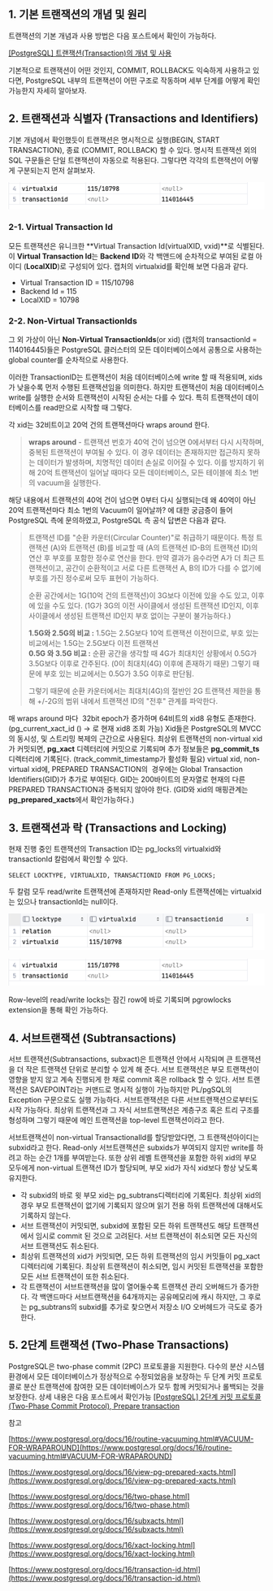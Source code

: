## 1\. 기본 트랜잭션의 개념 및 원리

트랜잭션의 기본 개념과 사용 방법은 다음 포스트에서 확인이 가능하다.

[[PostgreSQL] 트랜잭션(Transaction)의 개념 및 사용](https://github.com/junhkang/postgresql/blob/main/%ED%8A%B8%EB%9E%9C%EC%9E%AD%EC%85%98(Transaction)%EC%9D%98%20%EA%B0%9C%EB%85%90%20%EB%B0%8F%20%EC%82%AC%EC%9A%A9.md)


기본적으로 트랜잭션이 어떤 것인지, COMMIT, ROLLBACK도 익숙하게 사용하고 있다면, PostgreSQL 내부의 트랜잭션이 어떤 구조로 작동하며 세부 단계를 어떻게 확인 가능한지 자세히 알아보자.

## 2\. 트랜잭션과 식별자 (Transactions and Identifiers)

기본 개념에서 확인했듯이 트랜잭션은 명시적으로 실행(BEGIN, START TRANSACTION), 종료 (COMMIT, ROLLBACK) 할 수 있다. 명시적 트랜잭션 외의 SQL 구문들은 단일 트랜잭션이 자동으로 적용된다. 그렇다면 각각의 트랜잭션이 어떻게 구분되는지 먼저 살펴보자.

<p align="center"><img src="./img/tx.png"/></p>

### 2-1. Virtual Transaction Id

모든 트랜잭션은 유니크한 **Virtual Transaction Id(virtualXID, vxid)**로 식별된다. 이 **Virtual Transaction Id**는 **Backend ID**와 각 백앤드에 순차적으로 부여된 로컬 아이디 (**LocalXID**)로 구성되어 있다. 캡처의 virtualxid를 확인해 보면 다음과 같다.

-   Virtual Transaction ID = 115/10798
-   Backend Id = 115
-   LocalXID = 10798

### 2-2. Non-Virtual TransactionIds

그 외 가상이 아닌 **Non-Virtual TransactionIds**(or xid) (캡처의 transactionId = 114016445)들은 PostgreSQL 클러스터의 모든 데이터베이스에서 공통으로 사용하는 global counter를 순차적으로 사용한다. 

이러한 TransactionID는 트랜잭션이 처음 데이터베이스에 write 할 때 적용되며, xids가 낮을수록 먼저 수행된 트랜잭션임을 의미한다. 하지만 트랜잭션이 처음 데이터베이스 write를 실행한 순서와 트랜잭션이 시작된 순서는 다를 수 있다. 특히 트랜잭션이 데이터베이스를 read만으로 시작할 때 그렇다.

각 xid는 32비트이고 20억 건의 트랜잭션마다 wraps around 한다.

> **wraps around** - 트랜잭션 번호가 40억 건이 넘으면 0에서부터 다시 시작하며, 중복된 트랜잭션이 부여될 수 있다. 이 경우 데이터는 존재하지만 접근하지 못하는 데이터가 발생하며, 치명적인 데이터 손실로 이어질 수 있다. 이를 방지하기 위해 20억 트랜잭션이 일어날 때마다 모든 데이터베이스, 모든 테이블에 최소 1번의 vacuum을 실행한다. 

해당 내용에서 트랜잭션의 40억 건이 넘으면 0부터 다시 실행되는데 왜 40억이 아닌 20억 트랜잭션마다 최소 1번의 Vacuum이 일어날까? 에 대한 궁금증이 들어 PostgreSQL 측에 문의하였고, PostgreSQL 측 공식 답변은 다음과 같다.

> 트랜잭션 ID를 "순환 카운터(Circular Counter)"로 취급하기 때문이다. 특정 트랜잭션 (A)와 트랜잭션 (B)를 비교할 때 (A의 트랜잭션 ID-B의 트랜잭션 ID)의 연산 후 부호를 포함한 정수로 연산을 한다. 만약 결과가 음수라면 A가 더 최근 트랜잭션이고, 공간이 순환적이고 서로 다른 트랜잭션 A, B의 ID가 다를 수 없기에 부호를 가진 정수로써 모두 표현이 가능하다.   
>   
> 순환 공간에서는 1G(10억 건의 트랜잭션)이 3G보다 이전에 있을 수도 있고, 이후에 있을 수도 있다. (1G가 3G의 이전 사이클에서 생성된 트랜잭션 ID인지, 이후 사이클에서 생성된 트랜잭션 ID인지 부호 없이는 구분이 불가능하다.)
>   
> **1.5G와 2.5G의 비교 :** 1.5G는 2.5G보다 10억 트랜잭션 이전이므로, 부호 있는 비교에서는 1.5G는 2.5G보다 이전 트랜잭션  
> **0.5G 와 3.5G 비교 :** 순환 공간을 생각할 때 4G가 최대치인 상황에서 0.5G가 3.5G보다 이후로 간주된다. (0이 최대치(4G) 이후에 존재하기 때문) 그렇기 때문에 부호 있는 비교에서는 0.5G가 3.5G 이후로 판단됨.  
>   
> 그렇기 때문에 순환 카운터에서는 최대치(4G)의 절반인 2G 트랜잭션 제한을 통해 +/-2G의 범위 내에서 트랜잭션 ID의 "전후" 관계를 파악한다.

매 wraps around 마다  32bit epoch가 증가하며 64비트의 xid8 유형도 존재한다. (pg\_current\_xact\_id () → 로 현재 xid8 조회 가능) Xid들은 PostgreSQL의 MVCC의 동시성, 및 스트리밍 복제의 근간으로 사용된다. 최상위 트랜잭션의 non-virtual xid가 커밋되면, **pg\_xact** 디렉터리에 커밋으로 기록되며 추가 정보들은 **pg\_commit\_ts** 디렉터리에 기록된다. (track\_commit\_timestamp가 활성화 필요) virtual xid, non-virtual xid에, PREPARED TRANSACTION의  경우에는 Global Transaction Identifiers(GID)가 추가로 부여된다. GID는 200바이트의 문자열로 현재의 다른 PREPARED TRANSACTION과 중복되지 않아야 한다. (GID와 xid의 매핑관계는 **pg\_prepared\_xacts**에서 확인가능하다.)

## 3\. 트랜잭션과 락 (Transactions and Locking)

현재 진행 중인 트랜잭션의 Transaction ID는 pg\_locks의 virtualxid와 transactionId 칼럼에서 확인할 수 있다.

```
SELECT LOCKTYPE, VIRTUALXID, TRANSACTIONID FROM PG_LOCKS;
```

두 칼럼 모두 read/write 트랜잭션에 존재하지만 Read-only 트랜잭션에는 virtualxid는 있으나 transactionId는 null이다. 

<p align="center"><img src="../img/tx2.png"/></p>
<p align="center"><img src="./img/tx.png"/></p>

Row-level의 read/write locks는 잠긴 row에 바로 기록되며 pgrowlocks extension을 통해 확인 가능하다.

## 4\. 서브트랜잭션 (Subtransactions)

서브 트랜잭션(Subtransactions, subxact)은 트랜잭션 안에서 시작되며 큰 트랜잭션을 더 작은 트랜잭션 단위로 분리할 수 있게 해 준다. 서브 트랜잭션은 부모 트랜잭션이 영향을 받지 않고 계속 진행되게 한 채로 commit 혹은 rollback 할 수 있다. 서브 트랜잭션은 SAVEPOINT라는 커맨드로 명시적 실행이 가능하지만 PL/pgSQL의 Exception 구문으로도 실행 가능하다. 서브트랜잭션은 다른 서브트랜잭션으로부터도 시작 가능하다. 최상위 트랜잭션과 그 자식 서브트랜잭션은 계층구조 혹은 트리 구조를 형성하며 그렇기 때문에 메인 트랜잭션을 top-level 트랜잭션이라고 한다.

서브트랜잭션이 non-virtual TransactionalId를 할당받았다면, 그 트랜잭션아이디는 subxid라고 한다. Read-only 서브트랜잭션은 subxids가 부여되지 않지만 write를 하려고 하는 순간 1개를 부여받는다. 또한 상위 레벨 트랜잭션을 포함한 하위 xid의 부모 모두에게 non-virtual 트랜잭션 ID가 할당되며, 부모 xid가 자식 xid보다 항상 낮도록 유지한다.

-   각 subxid의 바로 윗 부모 xid는 pg\_subtrans디렉터리에 기록된다. 최상위 xid의 경우 부모 트랜잭션이 없기에 기록되지 않으며 읽기 전용 하위 트랜잭션에 대해서도 기록하지 않는다.
-   서브 트랜잭션이 커밋되면, subxid에 포함된 모든 하위 트랜잭션도 해당 트랜잭션에서 임시로 commit 된 것으로 고려된다. 서브 트랜잭션이 취소되면 모든 자신의 서브 트랜잭션도 취소된다.
-   최상위 트랜잭션의 xid가 커밋되면, 모든 하위 트랜잭션의 임시 커밋들이 pg\_xact 디렉터리에 기록된다. 최상위 트랜잭션이 취소되면, 임시 커밋된 트랜잭션을 포함한 모든 서브 트랜잭션이 또한 취소된다.
-   각 트랜잭션이 서브트랜잭션을 많이 열어둘수록 트랜잭션 관리 오버해드가 증가한다. 각 백앤드마다 서브트랜잭션을 64개까지는 공유메모리에 캐시 하지만, 그 후로는 pg\_subtrans의 subxid를 추가로 찾으면서 저장소 I/O 오버헤드가 극도로 증가한다. 

## 5\. 2단계 트랜잭션 (Two-Phase Transactions)

PostgreSQL은 two-phase commit (2PC) 프로토콜을 지원한다. 다수의 분산 시스템 환경에서 모든 데이터베이스가 정상적으로 수정되었음을 보장하는 두 단계 커밋 프로토콜로 분산 트랜잭션에 참여한 모든 데이터베이스가 모두 함께 커밋되거나 롤백되는 것을 보장한다.
상세 내용은 다음 포스트에서 확인가능
[[PostgreSQL] 2단계 커밋 프로토콜(Two-Phase Commit Protocol), Prepare transaction](https://github.com/junhkang/postgresql/blob/main/2%EB%8B%A8%EA%B3%84%20%EC%BB%A4%EB%B0%8B%20%ED%94%84%EB%A1%9C%ED%86%A0%EC%BD%9C(Two-Phase%20Commit%20Protocol)%2C%20Prepare%20transaction.md)

참고

[https://www.postgresql.org/docs/16/routine-vacuuming.html#VACUUM-FOR-WRAPAROUND](https://www.postgresql.org/docs/16/routine-vacuuming.html#VACUUM-FOR-WRAPAROUND)

[https://www.postgresql.org/docs/16/view-pg-prepared-xacts.html](https://www.postgresql.org/docs/16/view-pg-prepared-xacts.html)

[https://www.postgresql.org/docs/16/two-phase.html](https://www.postgresql.org/docs/16/two-phase.html)

[https://www.postgresql.org/docs/16/subxacts.html](https://www.postgresql.org/docs/16/subxacts.html)

[https://www.postgresql.org/docs/16/xact-locking.html](https://www.postgresql.org/docs/16/xact-locking.html)

[https://www.postgresql.org/docs/16/transaction-id.html](https://www.postgresql.org/docs/16/transaction-id.html)